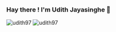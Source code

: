 ### Hay there ! I'm Udith Jayasinghe 👋
<!--
![udith97](https://github-readme-stats.vercel.app/api?username=udith97&count_private=true&hide=stars&include_all_commits=true&line_height=24&show_icons=true&theme=algolia)-->
![udith97](https://github-readme-stats.vercel.app/api?username=udith97&theme=algolia&line_height=23&show_icons=true&hide=stars&include_all_commits=true)
![udith97](https://github-readme-stats.vercel.app/api/top-langs/?username=udith97&layout=compact&langs_count=6&theme=algolia)

<!--
**udith97/udith97** is a ✨ _special_ ✨ repository because its `README.md` (this file) appears on your GitHub profile.

Here are some ideas to get you started:

- 🔭 I’m currently working on ...
- 🌱 I’m currently learning ...
- 👯 I’m looking to collaborate on ...
- 🤔 I’m looking for help with ...
- 💬 Ask me about ...
- 📫 How to reach me: ...
- 😄 Pronouns: ...
- ⚡ Fun fact: ...
-->
